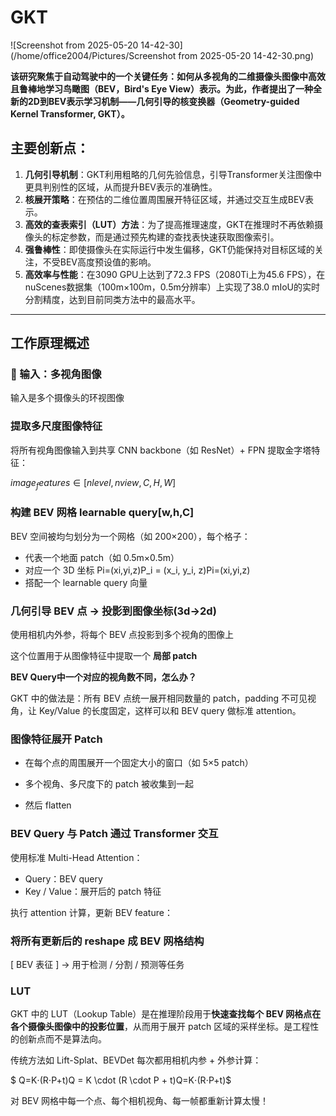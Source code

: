 # GKT

![Screenshot from 2025-05-20 14-42-30](/home/office2004/Pictures/Screenshot from 2025-05-20 14-42-30.png)

**该研究聚焦于自动驾驶中的一个关键任务：如何从多视角的二维摄像头图像中高效且鲁棒地学习鸟瞰图（BEV，Bird's Eye View）表示。为此，作者提出了一种全新的2D到BEV表示学习机制——几何引导的核变换器（Geometry-guided Kernel Transformer, GKT）。**



## 主要创新点：

1. **几何引导机制**：GKT利用粗略的几何先验信息，引导Transformer关注图像中更具判别性的区域，从而提升BEV表示的准确性。
2. **核展开策略**：在预估的二维位置周围展开特征区域，并通过交互生成BEV表示。
3. **高效的查表索引（LUT）方法**：为了提高推理速度，GKT在推理时不再依赖摄像头的标定参数，而是通过预先构建的查找表快速获取图像索引。
4. **强鲁棒性**：即使摄像头在实际运行中发生偏移，GKT仍能保持对目标区域的关注，不受BEV高度预设值的影响。
5. **高效率与性能**：在3090 GPU上达到了72.3 FPS（2080Ti上为45.6 FPS），在nuScenes数据集（100m×100m，0.5m分辨率）上实现了38.0 mIoU的实时分割精度，达到目前同类方法中的最高水平。



---

## 工作原理概述

### **🧱 输入：多视角图像**

输入是多个摄像头的环视图像

### 提取多尺度图像特征

将所有视角图像输入到共享 CNN backbone（如 ResNet）+ FPN 提取金字塔特征：

$image_features∈[nlevel,nview,C,H,W]$

### 构建 BEV 网格 learnable query[w,h,C]

BEV 空间被均匀划分为一个网格（如 200×200），每个格子：

- 代表一个地面 patch（如 0.5m×0.5m）
- 对应一个 3D 坐标 Pi=(xi,yi,z)P_i = (x_i, y_i, z)Pi=(xi,yi,z)
- 搭配一个 learnable query 向量

### 几何引导 BEV 点 → 投影到图像坐标(3d->2d)
使用相机内外参，将每个 BEV 点投影到多个视角的图像上

这个位置用于从图像特征中提取一个 **局部 patch**



**BEV Query中一个对应的视角数不同，怎么办？**

GKT 中的做法是：所有 BEV 点统一展开相同数量的 patch，padding 不可见视角，让 Key/Value 的长度固定，这样可以和 BEV query 做标准 attention。



### 图像特征展开 Patch

* 在每个点的周围展开一个固定大小的窗口（如 5×5 patch）

* 多个视角、多尺度下的 patch 被收集到一起

* 然后 flatten 

### **BEV Query 与 Patch 通过 Transformer 交互**

使用标准 Multi-Head Attention：

- Query：BEV query 
- Key / Value：展开后的 patch 特征

执行 attention 计算，更新 BEV feature：

### 将所有更新后的 reshape 成 BEV 网格结构

[ BEV 表征 ] → 用于检测 / 分割 / 预测等任务





### LUT

GKT 中的 LUT（Lookup Table）是在推理阶段用于**快速查找每个 BEV 网格点在各个摄像头图像中的投影位置**，从而用于展开 patch 区域的采样坐标。是工程性的创新点而不是算法向。



传统方法如 Lift-Splat、BEVDet 每次都用相机内参 + 外参计算：

$ Q=K⋅(R⋅P+t)Q = K \cdot (R \cdot P + t)Q=K⋅(R⋅P+t)$

对 BEV 网格中每一个点、每个相机视角、每一帧都重新计算太慢！

